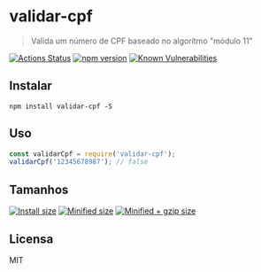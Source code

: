 # validar-cpf

> Valida um número de CPF baseado no algorítmo "módulo 11"

[![Actions Status](https://github.com/guilhermehn/validar-cpf/workflows/Node%20CI/badge.svg)](https://github.com/guilhermehn/validar-cpf/actions)
[![npm version](https://badge.fury.io/js/validar-cpf.svg)](http://badge.fury.io/js/validar-cpf)
[![Known Vulnerabilities](https://snyk.io/test/github/guilhermehn/validar-cpf/badge.svg)](https://snyk.io/test/github/guilhermehn/validar-cpf)

## Instalar

`npm install validar-cpf -S`

## Uso

```js
const validarCpf = require('validar-cpf');
validarCpf('12345678987'); // false
```

## Tamanhos

[![Install size](https://badgen.net/packagephobia/install/validar-cpf)](https://badgen.net/packagephobia/install/validar-cpf)
[![Minified size](https://badgen.net/bundlephobia/min/validar-cpf)](https://badgen.net/bundlephobia/min/validar-cpf)
[![Minified + gzip size](https://badgen.net/bundlephobia/minzip/validar-cpf)](https://badgen.net/bundlephobia/minzip/validar-cpf)

## Licensa

MIT
